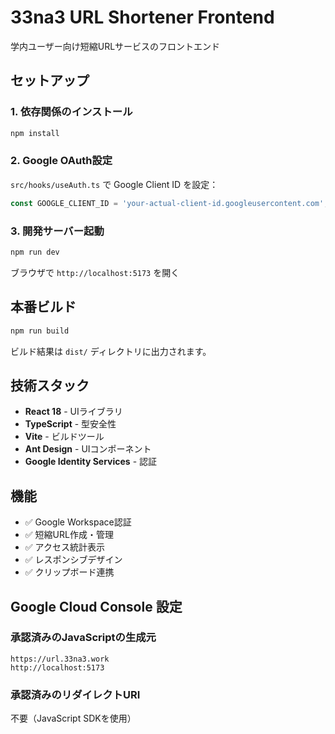 # 33na3 URL Shortener Frontend

学内ユーザー向け短縮URLサービスのフロントエンド

## セットアップ

### 1. 依存関係のインストール
```bash
npm install
```

### 2. Google OAuth設定
`src/hooks/useAuth.ts` で Google Client ID を設定：

```typescript
const GOOGLE_CLIENT_ID = 'your-actual-client-id.googleusercontent.com';
```

### 3. 開発サーバー起動
```bash
npm run dev
```

ブラウザで `http://localhost:5173` を開く

## 本番ビルド

```bash
npm run build
```

ビルド結果は `dist/` ディレクトリに出力されます。

## 技術スタック

- **React 18** - UIライブラリ
- **TypeScript** - 型安全性
- **Vite** - ビルドツール
- **Ant Design** - UIコンポーネント
- **Google Identity Services** - 認証

## 機能

- ✅ Google Workspace認証
- ✅ 短縮URL作成・管理
- ✅ アクセス統計表示
- ✅ レスポンシブデザイン
- ✅ クリップボード連携

## Google Cloud Console 設定

### 承認済みのJavaScriptの生成元
```
https://url.33na3.work
http://localhost:5173
```

### 承認済みのリダイレクトURI
不要（JavaScript SDKを使用） 